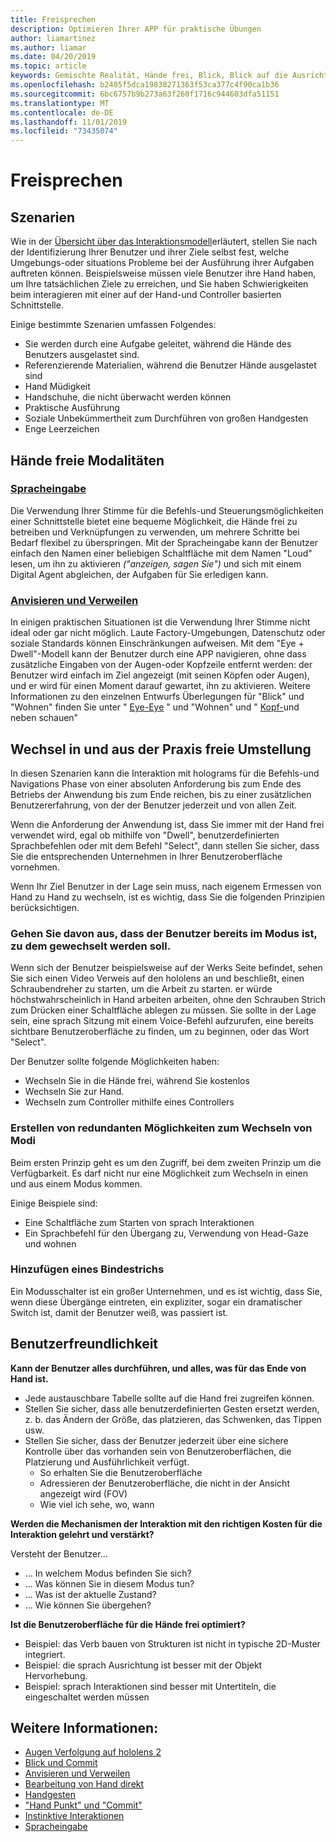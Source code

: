 ```yaml
---
title: Freisprechen
description: Optimieren Ihrer APP für praktische Übungen
author: liamartinez
ms.author: liamar
ms.date: 04/20/2019
ms.topic: article
keywords: Gemischte Realität, Hände frei, Blick, Blick auf die Ausrichtung, Interaktion, Entwurf
ms.openlocfilehash: b2405f5dca19838271363f53ca377c4f90ca1b36
ms.sourcegitcommit: 6bc6757b9b273a63f260f1716c944603dfa51151
ms.translationtype: MT
ms.contentlocale: de-DE
ms.lasthandoff: 11/01/2019
ms.locfileid: "73435074"
---
```

# <a name="hands-free"></a>Freisprechen

## <a name="scenarios"></a>Szenarien

Wie in der [Übersicht über das Interaktionsmodell](interaction-fundamentals.md)erläutert, stellen Sie nach der Identifizierung Ihrer Benutzer und ihrer Ziele selbst fest, welche Umgebungs-oder situations Probleme bei der Ausführung ihrer Aufgaben auftreten können. Beispielsweise müssen viele Benutzer ihre Hand haben, um Ihre tatsächlichen Ziele zu erreichen, und Sie haben Schwierigkeiten beim interagieren mit einer auf der Hand-und Controller basierten Schnittstelle. 

Einige bestimmte Szenarien umfassen Folgendes: 
* Sie werden durch eine Aufgabe geleitet, während die Hände des Benutzers ausgelastet sind.
* Referenzierende Materialien, während die Benutzer Hände ausgelastet sind
* Hand Müdigkeit
* Handschuhe, die nicht überwacht werden können
* Praktische Ausführung
* Soziale Unbekümmertheit zum Durchführen von großen Handgesten
* Enge Leerzeichen


## <a name="hands-free-modalities"></a>Hände freie Modalitäten

### <a name="voice-inputvoice-inputmd"></a>[Spracheingabe](voice-input.md)

Die Verwendung Ihrer Stimme für die Befehls-und Steuerungsmöglichkeiten einer Schnittstelle bietet eine bequeme Möglichkeit, die Hände frei zu betreiben und Verknüpfungen zu verwenden, um mehrere Schritte bei Bedarf flexibel zu überspringen. Mit der Spracheingabe kann der Benutzer einfach den Namen einer beliebigen Schaltfläche mit dem Namen "Loud" lesen, um ihn zu aktivieren _("anzeigen, sagen Sie")_ und sich mit einem Digital Agent abgleichen, der Aufgaben für Sie erledigen kann.


### <a name="gaze-and-dwellgaze-and-dwellmd"></a>[Anvisieren und Verweilen](gaze-and-dwell.md)

In einigen praktischen Situationen ist die Verwendung Ihrer Stimme nicht ideal oder gar nicht möglich. Laute Factory-Umgebungen, Datenschutz oder soziale Standards können Einschränkungen aufweisen. Mit dem "Eye + Dwell"-Modell kann der Benutzer durch eine APP navigieren, ohne dass zusätzliche Eingaben von der Augen-oder Kopfzeile entfernt werden: der Benutzer wird einfach im Ziel angezeigt (mit seinen Köpfen oder Augen), und er wird für einen Moment darauf gewartet, ihn zu aktivieren. Weitere Informationen zu den einzelnen Entwurfs Überlegungen für "Blick" und "Wohnen" finden Sie unter " [Eye-Eye](gaze-and-dwell-eyes.md) " und "Wohnen" und " [Kopf-](gaze-and-dwell-head.md)und neben schauen"


## <a name="transitioning-in-and-out-of-hands-free"></a>Wechsel in und aus der Praxis freie Umstellung

In diesen Szenarien kann die Interaktion mit holograms für die Befehls-und Navigations Phase von einer absoluten Anforderung bis zum Ende des Betriebs der Anwendung bis zum Ende reichen, bis zu einer zusätzlichen Benutzererfahrung, von der der Benutzer jederzeit und von allen Zeit. 

Wenn die Anforderung der Anwendung ist, dass Sie immer mit der Hand frei verwendet wird, egal ob mithilfe von "Dwell", benutzerdefinierten Sprachbefehlen oder mit dem Befehl "Select", dann stellen Sie sicher, dass Sie die entsprechenden Unternehmen in Ihrer Benutzeroberfläche vornehmen. 

Wenn Ihr Ziel Benutzer in der Lage sein muss, nach eigenem Ermessen von Hand zu Hand zu wechseln, ist es wichtig, dass Sie die folgenden Prinzipien berücksichtigen.

### <a name="assume-the-user-is-already-in-the-mode-that-they-want-to-switch-to"></a>Gehen Sie davon aus, dass der Benutzer bereits im Modus ist, zu dem gewechselt werden soll.
Wenn sich der Benutzer beispielsweise auf der Werks Seite befindet, sehen Sie sich einen Video Verweis auf den hololens an und beschließt, einen Schraubendreher zu starten, um die Arbeit zu starten. er würde höchstwahrscheinlich in Hand arbeiten arbeiten, ohne den Schrauben Strich zum Drücken einer Schaltfläche ablegen zu müssen. Sie sollte in der Lage sein, eine sprach Sitzung mit einem Voice-Befehl aufzurufen, eine bereits sichtbare Benutzeroberfläche zu finden, um zu beginnen, oder das Wort "Select".

Der Benutzer sollte folgende Möglichkeiten haben: 
* Wechseln Sie in die Hände frei, während Sie kostenlos
* Wechseln Sie zur Hand.
* Wechseln zum Controller mithilfe eines Controllers 

### <a name="create-redundant-ways-to-switch-modes"></a>Erstellen von redundanten Möglichkeiten zum Wechseln von Modi
Beim ersten Prinzip geht es um den Zugriff, bei dem zweiten Prinzip um die Verfügbarkeit. Es darf nicht nur eine Möglichkeit zum Wechseln in einen und aus einem Modus kommen. 

Einige Beispiele sind: 
* Eine Schaltfläche zum Starten von sprach Interaktionen
* Ein Sprachbefehl für den Übergang zu, Verwendung von Head-Gaze und wohnen

### <a name="add-a-dash-of-drama"></a>Hinzufügen eines Bindestrichs
Ein Modusschalter ist ein großer Unternehmen, und es ist wichtig, dass Sie, wenn diese Übergänge eintreten, ein expliziter, sogar ein dramatischer Switch ist, damit der Benutzer weiß, was passiert ist. 


## <a name="usability-checklist"></a>Benutzerfreundlichkeit

**Kann der Benutzer alles durchführen, und alles, was für das Ende von Hand ist.**
* Jede austauschbare Tabelle sollte auf die Hand frei zugreifen können.
* Stellen Sie sicher, dass alle benutzerdefinierten Gesten ersetzt werden, z. b. das Ändern der Größe, das platzieren, das Schwenken, das Tippen usw.
* Stellen Sie sicher, dass der Benutzer jederzeit über eine sichere Kontrolle über das vorhanden sein von Benutzeroberflächen, die Platzierung und Ausführlichkeit verfügt.
    * So erhalten Sie die Benutzeroberfläche
    * Adressieren der Benutzeroberfläche, die nicht in der Ansicht angezeigt wird (FOV)
    * Wie viel ich sehe, wo, wann

**Werden die Mechanismen der Interaktion mit den richtigen Kosten für die Interaktion gelehrt und verstärkt?**

Versteht der Benutzer...
* ... In welchem Modus befinden Sie sich?
* ... Was können Sie in diesem Modus tun?
* ... Was ist der aktuelle Zustand?
* ... Wie können Sie übergehen?
    
**Ist die Benutzeroberfläche für die Hände frei optimiert?**   

* Beispiel: das Verb bauen von Strukturen ist nicht in typische 2D-Muster integriert.
* Beispiel: die sprach Ausrichtung ist besser mit der Objekt Hervorhebung.
* Beispiel: sprach Interaktionen sind besser mit Untertiteln, die eingeschaltet werden müssen


## <a name="see-also"></a>Weitere Informationen:
* [Augen Verfolgung auf hololens 2](eye-tracking.md)
* [Blick und Commit](gaze-and-commit.md)
* [Anvisieren und Verweilen](gaze-and-dwell.md)
* [Bearbeitung von Hand direkt](direct-manipulation.md)
* [Handgesten](gaze-and-commit.md#composite-gestures)
* ["Hand Punkt" und "Commit"](point-and-commit.md)
* [Instinktive Interaktionen](interaction-fundamentals.md)
* [Spracheingabe](voice-input.md)
